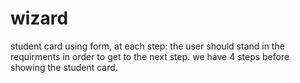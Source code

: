 # wizard
student card using form, at each step: the user should stand in the requirments in order to get to the next step.
we have 4 steps before showing the student card.
